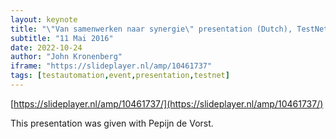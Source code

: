 ```yaml
---
layout: keynote
title: "\"Van samenwerken naar synergie\" presentation (Dutch), TestNet Voorjaarsevent 2016"
subtitle: "11 Mai 2016"
date: 2022-10-24
author: "John Kronenberg"
iframe: "https://slideplayer.nl/amp/10461737"
tags: [testautomation,event,presentation,testnet]
---
```

[https://slideplayer.nl/amp/10461737/](https://slideplayer.nl/amp/10461737/)

This presentation was given with Pepijn de Vorst.
